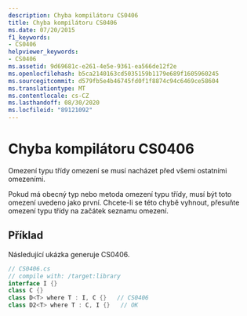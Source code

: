 ```yaml
---
description: Chyba kompilátoru CS0406
title: Chyba kompilátoru CS0406
ms.date: 07/20/2015
f1_keywords:
- CS0406
helpviewer_keywords:
- CS0406
ms.assetid: 9d69681c-e261-4e5e-9361-ea566de12f2e
ms.openlocfilehash: b5ca2140163cd5035159b1179e689f1605960245
ms.sourcegitcommit: d579fb5e4b46745fd0f1f8874c94c6469ce58604
ms.translationtype: MT
ms.contentlocale: cs-CZ
ms.lasthandoff: 08/30/2020
ms.locfileid: "89121092"
---
```

# <a name="compiler-error-cs0406"></a>Chyba kompilátoru CS0406
Omezení typu třídy omezení se musí nacházet před všemi ostatními omezeními.  
  
 Pokud má obecný typ nebo metoda omezení typu třídy, musí být toto omezení uvedeno jako první. Chcete-li se této chybě vyhnout, přesuňte omezení typu třídy na začátek seznamu omezení.  
  
## <a name="example"></a>Příklad  
 Následující ukázka generuje CS0406.  
  
```csharp  
// CS0406.cs  
// compile with: /target:library  
interface I {}  
class C {}  
class D<T> where T : I, C {}   // CS0406  
class D2<T> where T : C, I {}   // OK  
```
